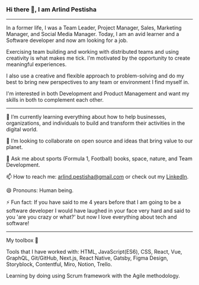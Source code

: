 ### Hi there 👋, I am Arlind Pestisha

---

<!--
**ArlindPestisha/ArlindPestisha** is a ✨ _special_ ✨ repository because its `README.md` (this file) appears on your GitHub profile. -->

In a former life, I was a Team Leader, Project Manager, Sales, Marketing Manager, and Social Media
Manager. Today, I am an avid learner and a Software developer and now am looking for a job.


Exercising team building and working with distributed teams and using creativity is what makes me tick. I'm motivated by the opportunity to create meaningful experiences.

I also use a creative and flexible approach to problem-solving and do my best to bring new perspectives to any team or environment I find myself in.

I'm interested in both Development and Product Management and want my skills in both to complement each other.

---

🌱 I’m currently learning everything about how to help businesses, organizations, and individuals to build and transform their activities in the digital world.

👯 I’m looking to collaborate on open source and ideas that bring value to our planet.

💬 Ask me about sports (Formula 1, Football) books, space, nature, and Team Development.

📫 How to reach me: arlind.pestisha@gmail.com or check out my [LinkedIn](https://www.linkedin.com/in/arlind-pestisha-83944b147/).

😄 Pronouns: Human being.

⚡ Fun fact: If you have said to me 4 years before that I am going to be a software developer I would have laughed in your face very hard and said to you 'are you crazy or what?' but now I love everything about tech and software!

---

My toolbox 🧰

Tools that I have worked with: HTML, JavaScript(ES6), CSS, React, Vue, GraphQL, Git/GitHub, Next.js, React Native, Gatsby, Figma Design, Storyblock, Contentful, Miro, Notion, Trello.

Learning by doing using Scrum framework with the Agile methodology.

